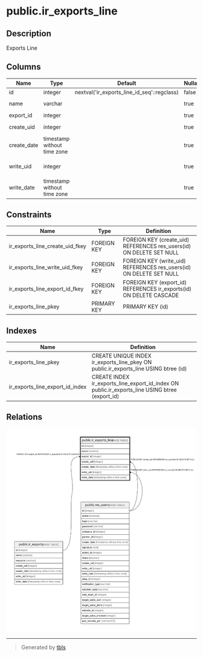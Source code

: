 # public.ir_exports_line

## Description

Exports Line

## Columns

| Name | Type | Default | Nullable | Children | Parents | Comment |
| ---- | ---- | ------- | -------- | -------- | ------- | ------- |
| id | integer | nextval('ir_exports_line_id_seq'::regclass) | false |  |  |  |
| name | varchar |  | true |  |  | Field Name |
| export_id | integer |  | true |  | [public.ir_exports](public.ir_exports.md) | Export |
| create_uid | integer |  | true |  | [public.res_users](public.res_users.md) | Created by |
| create_date | timestamp without time zone |  | true |  |  | Created on |
| write_uid | integer |  | true |  | [public.res_users](public.res_users.md) | Last Updated by |
| write_date | timestamp without time zone |  | true |  |  | Last Updated on |

## Constraints

| Name | Type | Definition |
| ---- | ---- | ---------- |
| ir_exports_line_create_uid_fkey | FOREIGN KEY | FOREIGN KEY (create_uid) REFERENCES res_users(id) ON DELETE SET NULL |
| ir_exports_line_write_uid_fkey | FOREIGN KEY | FOREIGN KEY (write_uid) REFERENCES res_users(id) ON DELETE SET NULL |
| ir_exports_line_export_id_fkey | FOREIGN KEY | FOREIGN KEY (export_id) REFERENCES ir_exports(id) ON DELETE CASCADE |
| ir_exports_line_pkey | PRIMARY KEY | PRIMARY KEY (id) |

## Indexes

| Name | Definition |
| ---- | ---------- |
| ir_exports_line_pkey | CREATE UNIQUE INDEX ir_exports_line_pkey ON public.ir_exports_line USING btree (id) |
| ir_exports_line_export_id_index | CREATE INDEX ir_exports_line_export_id_index ON public.ir_exports_line USING btree (export_id) |

## Relations

![er](public.ir_exports_line.svg)

---

> Generated by [tbls](https://github.com/k1LoW/tbls)

